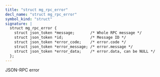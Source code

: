 ```yaml
---
title: "struct mg_rpc_error"
decl_name: "struct mg_rpc_error"
symbol_kind: "struct"
signature: |
  struct mg_rpc_error {
    struct json_token *message;       /* Whole RPC message */
    struct json_token *id;            /* Message ID */
    struct json_token *error_code;    /* error.code */
    struct json_token *error_message; /* error.message */
    struct json_token *error_data;    /* error.data, can be NULL */
  };
---
```


JSON-RPC error 

